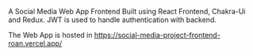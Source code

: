 A Social Media Web App Frontend Built using React Frontend, Chakra-Ui and Redux. JWT is used to handle authentication with backend. 

The Web App is hosted in https://social-media-project-frontend-roan.vercel.app/
